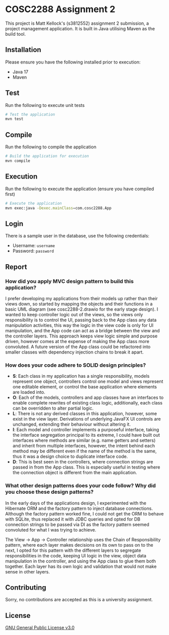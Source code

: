 # COSC2288 Assignment 2

This project is Matt Kellock's (s3812552) assignment 2 submission, a project management application.
It is built in Java utilising Maven as the build tool.

## Installation

Please ensure you have the following installed prior to execution:

- Java 17
- Maven

## Test

Run the following to execute unit tests

```bash
# Test the application
mvn test
```

## Compile

Run the following to compile the application

```bash
# Build the application for execution
mvn compile
```

## Execution

Run the following to execute the application (ensure you have compiled first)

```bash
# Execute the application
mvn exec:java -Dexec.mainClass=com.cosc2288.App
```

## Login

There is a sample user in the database, use the following credentials:

- Username: `username`
- Password: `password`

## Report

### How did you apply MVC design pattern to build this application?

I prefer developing my applications from their models up rather than their views down, so started by mapping the objects and their functions in a basic UML diagram (see cosc2288-2.drawio for the early stage design). I wanted to keep controller logic out of the views, so the views only responsibility is to control the UI, passing back to the App class any data manipulation activities, this way the logic in the view code is only for UI manipulation, and the App code can act as a bridge between the view and the controller layers. This approach keeps view logic simple and purpose driven, however comes at the expense of making the App class more convoluted. A future version of the App class could be refactored into smaller classes with dependency injection chains to break it apart.

### How does your code adhere to SOLID design principles?

- **S**: Each class in my application has a single responsibility, models represent one object, controllers control one model and views represent one editable element, or control the base application where elements are loaded into.
- **O**: Each of the models, controllers and app classes have an interfaces to enable complete rewrites of existing class logic, additionally, each class can be overridden to alter partial logic.
- **L**: There is not any derived classes in this application, however, some exist in the view layer. Derivations of underlying JavaFX UI controls are unchanged, extending their behaviour without altering it.
- **I**: Each model and controller implements a purposeful interface, taking the interface segregation principal to its extreme, I could have built out interfaces where methods are similar (e.g. name getters and setters) and inherit from multiple interfaces, however, the intent behind each method may be different even if the name of the method is the same, thus it was a design choice to duplicate interface code.
- **D**: This is best seen in the controllers, where connection strings are passed in from the App class. This is especially useful in testing where the connection object is different from the main application.

### What other design patterns does your code follow? Why did you choose these design patterns?

In the early days of the applications design, I experimented with the Hibernate ORM and the factory pattern to inject database connections. Although the factory pattern worked fine, I could not get the ORM to behave with SQLite, thus replaced it with JDBC queries and opted for DB connection strings to be passed via DI as the factory pattern seemed convoluted for what I was trying to achieve.

The View -> App -> Controller relationship uses the Chain of Responsibility pattern, where each layer makes decisions on its own to pass on to the next, I opted for this pattern with the different layers to segregate responsibilities in the code, keeping UI logic in the view, object data manipulation in the controller, and using the App class to glue them both together. Each layer has its own logic and validation that would not make sense in other layers.

## Contributing

Sorry, no contributions are accepted as this is a university assignment.

## License

[GNU General Public License v3.0](https://choosealicense.com/licenses/gpl-3.0/)
